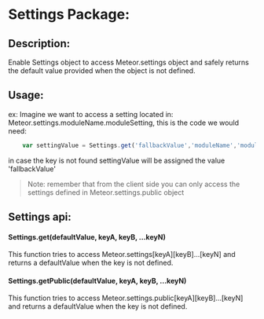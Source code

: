# Settings Package:
## Description:
Enable Settings object to access Meteor.settings object and safely returns the default value provided when the object is not defined.

## Usage:
ex:
Imagine we want to access a setting located in: Meteor.settings.moduleName.moduleSetting, this is the code we would need:
```Javascript
    var settingValue = Settings.get('fallbackValue','moduleName','moduleSetting');
```
in case the key is not found settingValue will be assigned the value 'fallbackValue'

> Note: remember that from the client side you can only access the settings defined in Meteor.settings.public object

## Settings api:
#### Settings.get(defaultValue, keyA, keyB, ...keyN)
This function tries to access Meteor.settings[keyA][keyB]...[keyN] and returns a defaultValue when
the key is not defined.

#### Settings.getPublic(defaultValue, keyA, keyB, ...keyN)
This function tries to access Meteor.settings.public[keyA][keyB]...[keyN] and returns a defaultValue when
the key is not defined.
